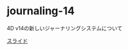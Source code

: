 # journaling-14
4D v14の新しいジャーナリングシステムについて

[スライド](http://www.slideshare.net/kmiyako/journaling-slides)
